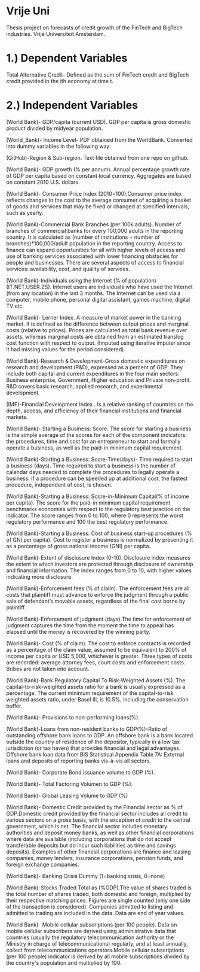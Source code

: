# Vrije Uni
Thesis project on forecasts of credit growth of the FinTech and BigTech industries. Vrije Universiteit Amsterdam.

# 1.) Dependent Variables

Total Alternative Credit- Defined as the sum of FinTech credit and BigTech credit provided in the ith economy at time t.

# 2.) Independent Variables

 
   (World Bank)- GDP/capita (current USD). GDP per capita is gross domestic product divided by midyear population.
   
   (World_Bank)- Income Level- PDF obtained from the WorldBank. Converted into dummy variables in the following way:
   
   (GitHub)-Region & Sub-region. Text file obtained from one repo on github.

   (World Bank)- GDP growth (% per annum). Annual percentage growth rate of GDP per capita based on constant local currency. Aggregates are based on constant 2010 U.S. dollars.
   
   (World Bank)- Consumer Price Index (2010=100).Consumer price index reflects changes in the cost to the average consumer of acquiring a basket of goods and services that may be fixed or changed at specified intervals, such as yearly.

   (World Bank)-Commercial Bank Branches (per 100k adults). Number of branches of commercial banks for every 100,000 adults in the reporting country. It is calculated as (number of institutions + number of branches)*100,000/adult population in the reporting country. Access to finance can expand opportunities for all with higher levels of access and use of banking services associated with lower financing obstacles for people and businesses. There are several aspects of access to financial services: availability, cost, and quality of services.

   (World Bank)-Individuals using the Internet (% of population)(IT.NET.USER.ZS). Internet users are individuals who have used the Internet (from any location) in the last 3 months. The Internet can be used via a computer, mobile phone, personal digital assistant, games machine, digital TV etc.
   
   (World Bank)- Lerner Index. A measure of market power in the banking market. It is defined as the difference between output prices and marginal costs (relative to prices). Prices are calculated as total bank revenue over assets, whereas marginal costs are obtained from an estimated translog cost function with respect to output. (Imputed using iterative imputer since it had missing values for the period considered)
   
   (World Bank)-Research & Development-Gross domestic expenditures on research and development (R&D), expressed as a percent of GDP. They include both capital and current expenditures in the four main sectors: Business enterprise, Government, Higher education and Private non-profit. R&D covers basic research, applied research, and experimental development.
   
   (IMF)-Financial Development Index . Is a relative ranking of countries on the depth, access, and efficiency of their financial institutions and financial markets.
   
   (World Bank)- Starting a Business: Score. The score for starting a business is the simple average of the scores for each of the component indicators: the procedures, time and cost for an entrepreneur to start and formally operate a business, as well as the paid-in minimum capital requirement.
   
   (World Bank)-Starting a Business: Score-Time(days)- Time required to start a business (days). Time required to start a business is the number of calendar days needed to complete the procedures to legally operate a business. If a procedure can be speeded up at additional cost, the fastest procedure, independent of cost, is chosen.
   
   (World Bank)-Starting a Business: Score-in-Minimum Capital(% of income per capita). The score for the paid-in minimum capital requirement benchmarks economies with respect to the regulatory best practice on the indicator. The score ranges from 0 to 100, where 0 represents the worst regulatory performance and 100 the best regulatory performance.
   
   (World Bank)-Starting a Business: Cost of business start-up procedures (% of GNI per capita). Cost to register a business is normalized by presenting it as a percentage of gross national income (GNI) per capita.
   
   (World Bank)-Extent of disclosure Index (0-10). Disclosure index measures the extent to which investors are protected through disclosure of ownership and financial information. The index ranges from 0 to 10, with higher values indicating more disclosure.
   
   (World Bank)-Enforcement fees (% of claim). The enforcement fees are all costs that plaintiff must advance to enforce the judgment through a public sale of defendant’s movable assets, regardless of the final cost borne by plaintiff.
   
   (World Bank)-Enforcement of judgment (days).The time for enforcement of judgment captures the time from the moment the time to appeal has elapsed until the money is recovered by the winning party.
   
   (World Bank)- Cost (% of claim). The cost to enforce contracts is recorded as a percentage of the claim value, assumed to be equivalent to 200% of income per capita or USD 5,000, whichever is greater. Three types of costs are recorded: average attorney fees, court costs and enforcement costs. Bribes are not taken into account.
   
   (World Bank)-Bank Regulatory Capital To Risk-Weighted Assets (%). The capital-to-risk-weighted assets ratio for a bank is usually expressed as a percentage. The current minimum requirement of the capital-to-risk weighted assets ratio, under Basel III, is 10.5%, including the conservation buffer.
   
   (World Bank)- Provisions to non-performing loans(%). 
   
   (World Bank)-Loans from non-resident banks to GDP(%)-Ratio of outstanding offshore bank loans to GDP. An offshore bank is a bank located outside the country of residence of the depositor, typically in a low tax jurisdiction (or tax haven) that provides financial and legal advantages. Offshore bank loan data from BIS Statistical Appendix Table 7A: External loans and deposits of reporting banks vis-à-vis all sectors.
   
   (World Bank)- Corporate Bond issuance volume to GDP (%).
   
   (World Bank)- Total Factoring Volumen to GDP (%).
   
   (World Bank)- Global Leasing Volume to GDP (%)
   
   (World Bank)- Domestic Credit provided by the Financial sector as % of GDP.Domestic credit provided by the financial sector includes all credit to various sectors on a gross basis, with the exception of credit to the central government, which is net. The financial sector includes monetary authorities and deposit money banks, as well as other financial corporations where data are available (including corporations that do not accept transferable deposits but do incur such liabilities as time and savings deposits). Examples of other financial corporations are finance and leasing companies, money lenders, insurance corporations, pension funds, and foreign exchange companies.
   
   (World Bank)- Banking Crisis Dummy (1=banking crisis, 0=none)
   
   (World Bank)-Stocks Traded Total as (%GDP).The value of shares traded is the total number of shares traded, both domestic and foreign, multiplied by their respective matching prices. Figures are single counted (only one side of the transaction is considered). Companies admitted to listing and admitted to trading are included in the data. Data are end of year values.
   
   (World Bank)- Mobile cellular subscriptions (per 100 people). Data on mobile cellular subscribers are derived using administrative data that countries (usually the regulatory telecommunication authority or the Ministry in charge of telecommunications) regularly, and at least annually, collect from telecommunications operators.Mobile cellular subscriptions (per 100 people) indicator is derived by all mobile subscriptions divided by the country's population and multiplied by 100.



   